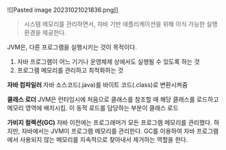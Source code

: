 ![[Pasted image 20231021021836.png]]
> 시스템 메모리를 관리하면서, 자바 기반 애플리케이션을 위해 이식 가능한 실행 환경을 제공한다.


JVM은, 다른 프로그램을 실행시키는 것이 목적이다.
1. 자바 프로그램이 어느 기기나 운영체제 상에서도 실행될 수 있도록 하는 것
2. 프로그램 메모리를 관리하고 최적화하는 것

**자바 컴파일러**
자바 소스코드(.java)를 바이트 코드(.class)로 변환시켜줌

**클래스 로더**
JVM은 런타임시에 처음으로 클래스를 참조할 때 해당 클래스를 로드하고 메모리 영역에 배치시킴. 이 동적 로드를 담당하는 부분이 클래스 로드

**가비지 컬렉션(GC)**
자바 이전에는 프로그래머가 모든 프로그램 메모리를 관리했다. 하지만, 자바에서는 JVM이 프로그램 메모리를 관리한다. GC를 이용하여 자바 프로그램에서 사용되지 않는 메모리를 지속적으로 찾아내서 제거하는 역할을 한다. 
